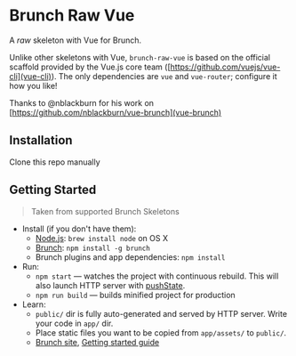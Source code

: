 # Brunch Raw Vue

A _raw_ skeleton with Vue for Brunch.

Unlike other skeletons with Vue, `brunch-raw-vue` is based on the official scaffold provided by the Vue.js core team ([https://github.com/vuejs/vue-cli](vue-cli)). The only dependencies are `vue` and `vue-router`; configure it how you like!

Thanks to @nblackburn for his work on [https://github.com/nblackburn/vue-brunch](vue-brunch)

## Installation

Clone this repo manually

## Getting Started
> Taken from supported Brunch Skeletons

* Install (if you don't have them):
    * [Node.js](http://nodejs.org): `brew install node` on OS X
    * [Brunch](http://brunch.io): `npm install -g brunch`
    * Brunch plugins and app dependencies: `npm install`
* Run:
    * `npm start` — watches the project with continuous rebuild. This will also launch HTTP server with [pushState](https://developer.mozilla.org/en-US/docs/Web/Guide/API/DOM/Manipulating_the_browser_history).
    * `npm run build` — builds minified project for production
* Learn:
    * `public/` dir is fully auto-generated and served by HTTP server.  Write your code in `app/` dir.
    * Place static files you want to be copied from `app/assets/` to `public/`.
    * [Brunch site](http://brunch.io), [Getting started guide](https://github.com/brunch/brunch-guide#readme)
